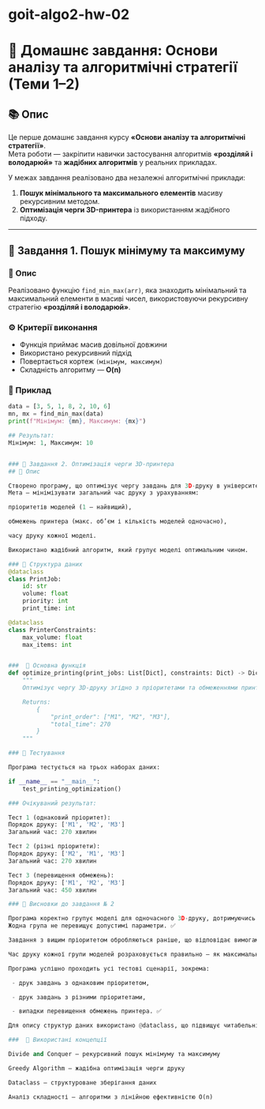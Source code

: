 # goit-algo2-hw-02

# 🧠 Домашнє завдання: Основи аналізу та алгоритмічні стратегії (Теми 1–2)

## 📚 Опис

Це перше домашнє завдання курсу **«Основи аналізу та алгоритмічні стратегії»**.  
Мета роботи — закріпити навички застосування алгоритмів **«розділяй і володарюй»** та **жадібних алгоритмів** у реальних прикладах.

У межах завдання реалізовано два незалежні алгоритмічні приклади:
1. **Пошук мінімального та максимального елементів** масиву рекурсивним методом.  
2. **Оптимізація черги 3D-принтера** із використанням жадібного підходу.

---

## 🧩 Завдання 1. Пошук мінімуму та максимуму

### 📖 Опис
Реалізовано функцію `find_min_max(arr)`, яка знаходить мінімальний та максимальний елементи в масиві чисел, використовуючи рекурсивну стратегію **«розділяй і володарюй»**.

### ⚙️ Критерії виконання
- Функція приймає масив довільної довжини  
- Використано рекурсивний підхід  
- Повертається кортеж `(мінімум, максимум)`  
- Складність алгоритму — **O(n)**

### 🧮 Приклад
```python
data = [3, 5, 1, 8, 2, 10, 6]
mn, mx = find_min_max(data)
print(f"Мінімум: {mn}, Максимум: {mx}")

## Результат: 
Мінімум: 1, Максимум: 10


### 🧩 Завдання 2. Оптимізація черги 3D-принтера
## 📖 Опис

Створено програму, що оптимізує чергу завдань для 3D-друку в університетській лабораторії.
Мета — мінімізувати загальний час друку з урахуванням:

пріоритетів моделей (1 — найвищий),

обмежень принтера (макс. об’єм і кількість моделей одночасно),

часу друку кожної моделі.

Використано жадібний алгоритм, який групує моделі оптимальним чином.

### 🧱 Структура даних
@dataclass
class PrintJob:
    id: str
    volume: float
    priority: int
    print_time: int

@dataclass
class PrinterConstraints:
    max_volume: float
    max_items: int


###  🚀 Основна функція
def optimize_printing(print_jobs: List[Dict], constraints: Dict) -> Dict:
    """
    Оптимізує чергу 3D-друку згідно з пріоритетами та обмеженнями принтера.

    Returns:
        {
            "print_order": ["M1", "M2", "M3"],
            "total_time": 270
        }
    """

### 🧪 Тестування

Програма тестується на трьох наборах даних:

if __name__ == "__main__":
    test_printing_optimization()

### Очікуваний результат:

Тест 1 (однаковий пріоритет):
Порядок друку: ['M1', 'M2', 'M3']
Загальний час: 270 хвилин

Тест 2 (різні пріоритети):
Порядок друку: ['M2', 'M1', 'M3']
Загальний час: 270 хвилин

Тест 3 (перевищення обмежень):
Порядок друку: ['M1', 'M2', 'M3']
Загальний час: 450 хвилин   

### 🔹 Висновки до завдання № 2

Програма коректно групує моделі для одночасного 3D-друку, дотримуючись встановлених обмежень принтера (за розміром або кількістю моделей).
Жодна група не перевищує допустимі параметри. ✅

Завдання з вищим пріоритетом обробляються раніше, що відповідає вимогам алгоритму планування друку. ✅

Час друку кожної групи моделей розраховується правильно — як максимальний час друку серед моделей, що входять до цієї групи. ✅

Програма успішно проходить усі тестові сценарії, зокрема:

 - друк завдань з однаковим пріоритетом,

 - друк завдань з різними пріоритетами,

 - випадки перевищення обмежень принтера. ✅

Для опису структур даних використано @dataclass, що підвищує читабельність, зручність і надійність коду. ✅

###  🧠 Використані концепції

Divide and Conquer — рекурсивний пошук мінімуму та максимуму

Greedy Algorithm — жадібна оптимізація черги друку

Dataclass — структуроване зберігання даних

Аналіз складності — алгоритми з лінійною ефективністю O(n)  